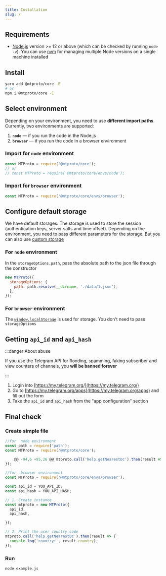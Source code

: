 ```yaml
---
title: Installation
slug: /
---
```


## Requirements

- [Node.js](https://nodejs.org/en/download/) version >= 12 or above (which can be checked by running `node -v`). You can use [nvm](https://github.com/nvm-sh/nvm) for managing multiple Node versions on a single machine installed

## Install

```sh
yarn add @mtproto/core -E
# or
npm i @mtproto/core -E
```

## Select environment

Depending on your environment, you need to use **different import paths**. Currently, two environments are supported:
1. **`node`** — if you run the code in the Node.js
2. **`browser`** — if you run the code in a browser environment

### Import for `node` environment

```js
const MTProto = require('@mtproto/core');
// or
// const MTProto = require('@mtproto/core/envs/node');
```

### Import for `browser` environment

```js
const MTProto = require('@mtproto/core/envs/browser');
```

## Configure default storage

We have default storages. The storage is used to store the session (authentication keys, server salts and time offset). Depending on the environment, you need to pass different parameters for the storage. But you can also use [custom storage](custom-storage.md)

### For `node` environment

In the `storageOptions.path`, pass the absolute path to the json file through the constructor

```js
new MTProto({
  storageOptions: {
    path: path.resolve(__dirname, './data/1.json'),
  },
});
```

### For `browser` environment

The [`window.localStorage`](https://developer.mozilla.org/en-US/docs/Web/API/Window/localStorage) is used for storage. You don't need to pass `storageOptions`

## Getting `api_id` and `api_hash`

:::danger About abuse

If you use the Telegram API for flooding, spamming, faking subscriber and view counters of channels, you **will be banned forever**

:::

1. Login into [https://my.telegram.org/](https://my.telegram.org/)
2. Go to [https://my.telegram.org/apps](https://my.telegram.org/apps) and fill out the form
3. Take the `api_id` and `api_hash` from the "app configuration" section

## Final check

### Create simple file

```js title="example.js"
//for  node environment
const path = require('path');
const MTProto = require('@mtproto/core');

	@@ -94,6 +95,26 @@ mtproto.call('help.getNearestDc').then(result => {
});
```

```js title="example.js"
//for  browser environment
const MTProto = require('@mtproto/core/envs/browser');

const api_id = YOU_API_ID;
const api_hash = YOU_API_HASH;

// 1. Create instance
const mtproto = new MTProto({
  api_id,
  api_hash,

});

// 2. Print the user country code
mtproto.call('help.getNearestDc').then(result => {
  console.log('country:', result.country);
});
```

### Run

```sh
node example.js
```
